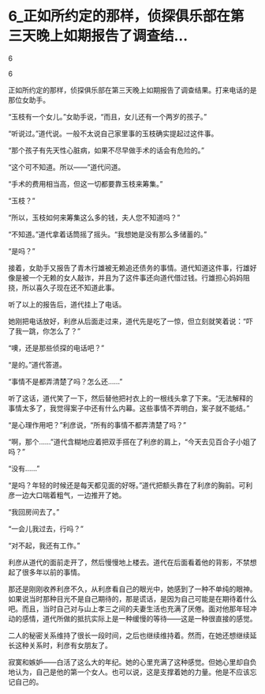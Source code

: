 # 6_正如所约定的那样，侦探俱乐部在第三天晚上如期报告了调查结...

6

6

正如所约定的那样，侦探俱乐部在第三天晚上如期报告了调查结果。打来电话的是那位女助手。

“玉枝有一个女儿。”女助手说，“而且，女儿还有一个两岁的孩子。”

“听说过。”道代说。一般不太说自己家里事的玉枝确实提起过这件事。

“那个孩子有先天性心脏病，如果不尽早做手术的话会有危险的。”

“这个可不知道。所以——”道代问道。

“手术的费用相当高，但这一切都要靠玉枝来筹集。”

“玉枝？”

“所以，玉枝如何来筹集这么多的钱，夫人您不知道吗？”

“不知道。”道代拿着话筒摇了摇头。“我想她是没有那么多储蓄的。”

“是吗？”

接着，女助手又报告了青木行雄被无赖追还债务的事情。道代知道这件事，行雄好像是被一个无赖的女人敲诈，并且为了这件事还向道代借过钱。行雄担心妈妈阻挠，所以喜久子现在还不知道此事。

听了以上的报告后，道代挂上了电话。

她刚把电话放好，利彦从后面走过来，道代先是吃了一惊，但立刻就笑着说：“吓了我一跳，你怎么了？”

“噢，还是那些侦探的电话吧？”

“是的。”道代答道。

“事情不是都弄清楚了吗？怎么还……”

听了这话，道代笑了一下，然后替他把衬衣上的一根线头拿了下来。“无法解释的事情太多了，我觉得案子中还有什么内幕。这些事情不弄明白，案子就不能结。”

“是心理作用吧？”利彦说，“所有的事情不都弄清楚了吗？”

“啊，那个……”道代含糊地应着把双手搭在了利彦的肩上，“今天去见百合子小姐了吗？”

“没有……”

“是吗？年轻的时候还是每天都见面的好呀。”道代把额头靠在了利彦的胸前。可利彦一边大口喘着粗气，一边推开了她。

“我回房间去了。”

“一会儿我过去，行吗？”

“对不起，我还有工作。”

利彦从道代的面前走开了，然后慢慢地上楼去。道代在后面看着他的背影，不禁想起了很多年以前的事情。

那还是刚刚收养利彦不久，从利彦看自己的眼光中，她感到了一种不单纯的眼神。如果说当时那种目光不是自己期待的，那是谎话，是因为自己可能是在期待着什么吧。而且，当时自己对与山上孝三之间的夫妻生活也充满了厌倦。面对他那年轻冲动的感情，道代所做的抵抗实际上是一种缓慢的等待——这是一种很直接的感觉。

二人的秘密关系维持了很长一段时间，之后也继续维持着。然而，在她还想继续延长这种关系时，利彦有女朋友了。

寂寞和嫉妒——白活了这么大的年纪。她的心里充满了这种感觉。但她心里却自负地认为，自己是他的第一个女人。也可以说，这是支撑着她的力量。他是不应该忘记自己的。